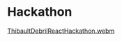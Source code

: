 # Hackathon

[ThibaultDebrilReactHackathon.webm](https://user-images.githubusercontent.com/112929050/218333712-47628c45-a3d7-4a47-82ee-9a7017935b67.webm)
